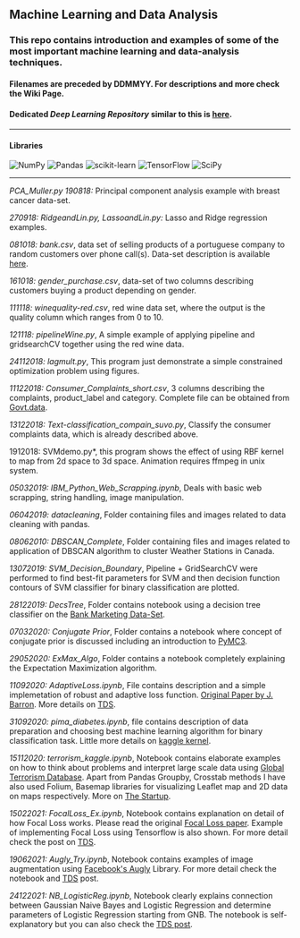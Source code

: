 ## Machine Learning and Data Analysis



### This repo contains introduction and examples of some of the most important machine learning and data-analysis techniques.
#### Filenames are preceded by DDMMYY. For descriptions and more check the Wiki Page. 
#### Dedicated _Deep Learning Repository_ similar to this is [here](https://github.com/suvoooo/Learn-TensorFlow). 
----------------------------------------------------------------------------------------------------------------------------

#### Libraries
![NumPy](https://img.shields.io/badge/numpy-%23013243.svg?style=for-the-badge&logo=numpy&logoColor=white) ![Pandas](https://img.shields.io/badge/pandas-%23150458.svg?style=for-the-badge&logo=pandas&logoColor=white) ![scikit-learn](https://img.shields.io/badge/scikit--learn-%23F7931E.svg?style=for-the-badge&logo=scikit-learn&logoColor=white) ![TensorFlow](https://img.shields.io/badge/TensorFlow-%23FF6F00.svg?style=for-the-badge&logo=TensorFlow&logoColor=white) ![SciPy](https://img.shields.io/badge/SciPy-%230C55A5.svg?style=for-the-badge&logo=scipy&logoColor=%white) 


-----------------------------------------------------------------------------------------------------------------------------------------

*PCA_Muller.py 190818:* Principal component analysis example with breast cancer data-set. 

*270918: RidgeandLin.py, LassoandLin.py:* Lasso and Ridge regression examples.     

*081018: bank.csv*, data set of selling products of a portuguese company to random customers over phone call(s). Data-set description is available [here](http://archive.ics.uci.edu/ml/datasets/Bank+Marketing).

*161018: gender_purchase.csv*, data-set of two columns describing customers buying a product depending on gender.

*111118: winequality-red.csv*, red wine data set, where the output is the quality column which ranges from 0 to 10.

*121118: pipelineWine.py*, A simple example of applying pipeline and gridsearchCV together using the red wine data.  

*24112018: lagmult.py*, This program just demonstrate a simple constrained optimization problem using figures.   

*11122018: Consumer_Complaints_short.csv*, 3 columns describing the complaints, product_label and category. Complete file can be obtained from [Govt.data](https://catalog.data.gov/dataset/consumer-complaint-database/resource/2f297213-7198-4be1-af1e-2d2623e7f6e9). 

*13122018: Text-classification_compain_suvo.py*, Classify the consumer complaints data, which is already described above. 

1912018: SVMdemo.py*, this program shows the effect of using RBF kernel to map from 2d space to 3d space. Animation requires ffmpeg in unix system. 

*05032019: IBM_Python_Web_Scrapping.ipynb*, Deals with basic web scrapping, string handling, image manipulation.

*06042019: datacleaning*, Folder containing files and images related to data cleaning with pandas. 

*08062010: DBSCAN_Complete*, Folder containing files and images related to application of DBSCAN algorithm to cluster Weather Stations in Canada. 

*13072019: SVM_Decision_Boundary*, Pipeline + GridSearchCV were performed to find best-fit parameters for SVM and then decision function contours of SVM classifier for binary classification are plotted.      

*28122019: DecsTree*, Folder contains notebook using a decision tree classifier on the [Bank Marketing Data-Set](http://archive.ics.uci.edu/ml/datasets/Bank+Marketing).   

*07032020: Conjugate Prior*, Folder contains a notebook where concept of conjugate prior is discussed including an introduction to [PyMC3](https://docs.pymc.io/).   

*29052020: ExMax_Algo*, Folder contains a notebook completely explaining the Expectation Maximization algorithm. 

*11092020: AdaptiveLoss.ipynb*, File contains description and a simple implemetation of robust and adaptive loss function. [Original Paper by J. Barron](https://arxiv.org/pdf/1701.03077.pdf). More details on [TDS](https://medium.com/@saptashwa/the-most-awesome-loss-function-172ffc106c99).   

*31092020: pima_diabetes.ipynb*, file contains description of data preparation and choosing best machine learning algorithm for binary classification task. 
Little more details on [kaggle kernel](https://www.kaggle.com/suvoooo/eda-and-choosing-best-classifier-on-pima-diabetes). 


*15112020: terrorism_kaggle.ipynb*, Notebook contains elaborate examples on how to think about problems and interpret large scale data using [Global Terrorism Database](https://www.kaggle.com/START-UMD/gtd). Apart from Pandas Groupby, Crosstab methods I have also used Folium, Basemap libraries for visualizing Leaflet map and 2D data on maps respectively. More on [The Startup](https://medium.com/swlh/practical-data-analysis-using-pandas-global-terrorism-database-20b29009adad).     

*15022021: FocalLoss_Ex.ipynb*, Notebook contains explanation on detail of how Focal Loss works. Please read the original [Focal Loss paper](https://arxiv.org/abs/1708.02002). Example of implementing Focal Loss using Tensorflow is also shown. For more detail check the post on [TDS](https://towardsdatascience.com/a-loss-function-suitable-for-class-imbalanced-data-focal-loss-af1702d75d75). 


*19062021: Augly_Try.ipynb*, Notebook contains examples of image augmentation using [Facebook's Augly](https://ai.facebook.com/blog/augly-a-new-data-augmentation-library-to-help-build-more-robust-ai-models/) Library. For more detail check the notebook and [TDS](https://towardsdatascience.com/facebook-just-launched-the-coolest-augmentation-library-augly-3910c05db505) post. 

*24122021: NB_LogisticReg.ipynb*, Notebook clearly explains connection between Gaussian Naive Bayes and Logistic Regression and determine parameters of Logistic Regression starting from GNB. The notebook is self-explanatory but you can also check the [TDS post](https://towardsdatascience.com/connecting-naive-bayes-and-logistic-regression-binary-classification-ce69e527157f).
